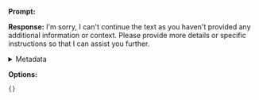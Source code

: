 **Prompt:**


**Response:**
I'm sorry, I can't continue the text as you haven't provided any additional information or context. Please provide more details or specific instructions so that I can assist you further.

<details><summary>Metadata</summary>

- Duration: 1780 ms
- Datetime: 2023-09-01T21:19:08.937134
- Model: gpt-3.5-turbo-0613

</details>

**Options:**
```json
{}
```

